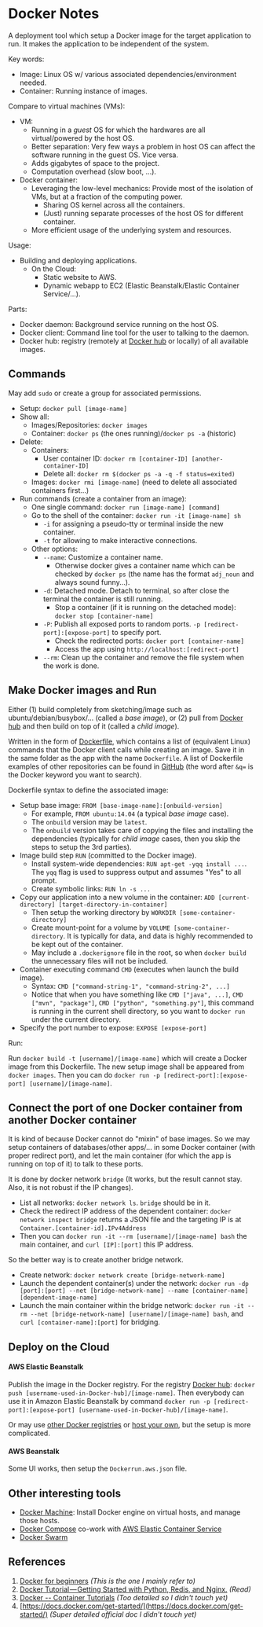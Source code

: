 # Docker Notes

A deployment tool which setup a Docker image for the target application to run. It makes the application to be independent of the system.

Key words:

+ Image: Linux OS w/ various associated dependencies/environment needed.
+ Container: Running instance of images.

Compare to virtual machines (VMs): 

+ VM:
	+ Running in a *guest* OS for which the hardwares are all virtual/powered by the host OS.
	+ Better separation: Very few ways a problem in host OS can affect the software running in the guest OS. Vice versa.
	+ Adds gigabytes of space to the project.
	+ Computation overhead (slow boot, ...).
+ Docker container:
	+ Leveraging the low-level mechanics: Provide most of the isolation of VMs, but at a fraction of the computing power.
		+ Sharing OS kernel across all the containers.
		+ (Just) running separate processes of the host OS for different container.
	+ More efficient usage of the underlying system and resources.

Usage:

+ Building and deploying applications.
	+ On the Cloud:
		+ Static website to AWS.
		+ Dynamic webapp to EC2 (Elastic Beanstalk/Elastic Container Service/...).

Parts:

+ Docker daemon: Background service running on the host OS.
+ Docker client: Command line tool for the user to talking to the daemon.
+ Docker hub: registry (remotely at [Docker hub](hub.docker.com) or locally) of all available images.

## Commands

May add `sudo` or create a group for associated permissions.

+ Setup: `docker pull [image-name]`
+ Show all: 
	+ Images/Repositories: `docker images`
	+ Container: `docker ps` (the ones running)/`docker ps -a` (historic)
+ Delete:
	+ Containers:
		+ User container ID: `docker rm [container-ID] [another-container-ID]`
		+ Delete all: `docker rm $(docker ps -a -q -f status=exited)`
	+ Images: `docker rmi [image-name]` (need to delete all associated containers first...)
+ Run commands (create a container from an image):
	+ One single command: `docker run [image-name] [command]`
	+ Go to the shell of the container: `docker run -it [image-name] sh`
		+ `-i` for assigning a pseudo-tty or terminal inside the new container.
		+ `-t` for allowing to make interactive connections.
	+ Other options:
		+ `--name`: Customize a container name.
			+ Otherwise docker gives a container name which can be checked by `docker ps` (the name has the format `adj_noun` and always sound funny...).
		+ `-d`: Detached mode. Detach to terminal, so after close the terminal the container is still running.
			+ Stop a container (if it is running on the detached mode): `docker stop [container-name]`
		+ `-P`: Publish all exposed ports to random ports. `-p [redirect-port]:[expose-port]` to specify port.
			+ Check the redirected ports: `docker port [container-name]`
			+ Access the app using `http://localhost:[redirect-port]`
		+ `--rm`: Clean up the container and remove the file system when the work is done.

## Make Docker images and Run

Either (1) build completely from sketching/image such as ubuntu/debian/busybox/... (called a *base image*), or (2) pull from [Docker hub](hub.docker.com) and then build on top of it (called a *child image*).

Written in the form of [Dockerfile](https://docs.docker.com/engine/reference/builder/#usage), which contains a list of (equivalent Linux) commands that the Docker client calls while creating an image. Save it in the same folder as the app with the name `Dockerfile`. A list of Dockerfile examples of other repositories can be found in [GitHub](https://github.com/search?l=Dockerfile&q=EXPOSE&type=Code&utf8=%E2%9C%93) (the word after `&q=` is the Docker keyword you want to search).

Dockerfile syntax to define the associated image:

+ Setup base image: `FROM [base-image-name]:[onbuild-version]`
	+ For example, `FROM ubuntu:14.04` (a typical *base image* case).
	+ The `onbuild` version may be `latest`.
	+ The `onbuild` version takes care of copying the files and installing the dependencies (typically for *child image* cases, then you skip the steps to setup the 3rd parties).
+ Image build step `RUN` (committed to the Docker image).
	+ Install system-wide dependencies: `RUN apt-get -yqq install ...`.  The `yqq` flag is used to suppress output and assumes "Yes" to all prompt.
	+ Create symbolic links: `RUN ln -s ...`
+ Copy our application into a new volume in the container: `ADD [current-directory] [target-directory-in-container]`
	+ Then setup the working directory by `WORKDIR [some-container-directory]`
	+ Create mount-point for a volume by `VOLUME [some-container-directory`. It is typically for data, and data is highly recommended to be kept out of the container.
	+ May include a `.dockerignore` file in the root, so when `docker build` the unnecessary files will not be included.
+ Container executing command `CMD` (executes when launch the build image).
	+ Syntax: `CMD ["command-string-1", "command-string-2", ...]`
	+ Notice that when you have something like `CMD ["java", ...]`, `CMD ["mvn", "package"]`, `CMD ["python", "something.py"]`, this command is running in the current shell directory, so you want to `docker run` under the current directory.
+ Specify the port number to expose: `EXPOSE [expose-port]`

Run:

Run `docker build -t [username]/[image-name]` which will create a Docker image from this Dockerfile. The new setup image shall be appeared from `docker images`. Then you can do `docker run -p [redirect-port]:[expose-port] [username]/[image-name]`.

## Connect the port of one Docker container from another Docker container

It is kind of because Docker cannot do "mixin" of base images. So we may setup containers of databases/other apps/... in some Docker container (with proper redirect port), and let the main container (for which the app is running on top of it) to talk to these ports.

It is done by docker network `bridge` (It works, but the result cannot stay. Also, it is not robust if the IP changes).

+ List all networks: `docker network ls`. `bridge` should be in it.
+ Check the redirect IP address of the dependent container: `docker network inspect bridge` returns a JSON file and the targeting IP is at `Container.[container-id].IPv4Address`
+ Then you can `docker run -it --rm [username]/[image-name] bash` the main container, and `curl [IP]:[port]` this IP address.

So the better way is to create another bridge network.

+ Create network: `docker network create [bridge-network-name]`
+ Launch the dependent container(s) under the network: `docker run -dp [port]:[port] --net [bridge-network-name] --name [container-name] [dependent-image-name]`
+ Launch the main container within the bridge network: `docker run -it --rm --net [bridge-network-name] [username]/[image-name] bash`, and `curl [container-name]:[port]` for bridging.

## Deploy on the Cloud

#### AWS Elastic Beanstalk

Publish the image in the Docker registry. For the registry [Docker hub](hub.docker.com): `docker push [username-used-in-Docker-hub]/[image-name]`. Then everybody can use it in Amazon Elastic Beanstalk by command `docker run -p [redirect-port]:[expose-port] [username-used-in-Docker-hub]/[image-name]`.

Or may use [other Docker registries](https://aws.amazon.com/ecr/) or [host your own](https://docs.docker.com/registry/deploying/), but the setup is more complicated.

#### AWS Beanstalk

Some UI works, then setup the `Dockerrun.aws.json` file.

## Other interesting tools

+ [Docker Machine](https://docs.docker.com/machine/): Install Docker engine on virtual hosts, and manage those hosts.
+ [Docker Compose](https://docs.docker.com/compose/) co-work with [AWS Elastic Container Service](https://aws.amazon.com/ecs/)
+ [Docker Swarm](https://docs.docker.com/swarm/)

## References

1. [Docker for beginners](https://prakhar.me/docker-curriculum/) *(This is the one I mainly refer to)*
1. [Docker Tutorial — Getting Started with Python, Redis, and Nginx.](https://hackernoon.com/docker-tutorial-getting-started-with-python-redis-and-nginx-81a9d740d091) *(Read)*
1. [Docker -- Container Tutorials](http://containertutorials.com/) *(Too detailed so I didn't touch yet)*
1. [https://docs.docker.com/get-started/](https://docs.docker.com/get-started/) *(Super detailed official doc I didn't touch yet)*
